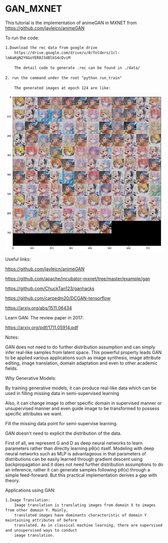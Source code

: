 # GAN_MXNET

This tutorial is the implementation of animeGAN in MXNET from https://github.com/jayleicn/animeGAN

To run the code:

    1.Download the rec data from google drive
        https://drive.google.com/drive/u/0/folders/1cl-lmAaKgN2Y6GoYER8J34BlbS4cDviM
        
        The detail code to generate .rec can be found in ./data/
    
    2. run the command under the root "python run_train"
    
        The generated images at epoch 124 are like:

![fake_sample_1](epoch124.png)

Useful links:
    
https://github.com/jayleicn/animeGAN

https://github.com/apache/incubator-mxnet/tree/master/example/gan
    
https://github.com/ChuckTan123/ganhacks
    
https://github.com/carpedm20/DCGAN-tensorflow

https://arxiv.org/abs/1511.06434

Learn GAN:
The review paper in 2017: 

https://arxiv.org/pdf/1711.05914.pdf

Notes:

GAN does not need to do further distribution assumption and can simply infer real-like samples
from latent space. This powerful property leads GAN to be applied various applications such
as image synthesis, image attribute editing, image translation, domain adaptation and even
to other academic fields. 

Why Generative Models: 

By training generative models, it can produce real-like
data which can be used in filling missing data in semi-supervised learning

Also, it can change image to other specific domain in supervised manner or unsupervised manner and even guide image
to be transformed to possess specific attributes we want.

Fill the missing data point for semi-supervise learning. 

GAN doesn't need to explicit the distribution of the data. 

First of all, we represent G and D as deep neural networks to learn parameters rather than
directly learning pθ(x) itself. Modeling with deep neural networks such as MLP is advantageous
in that parameters of distributions can be easily learned through gradient descent using backpropagation
and it does not need further distribution assumptions to do an inference, rather it can
generate samples following pθ(x) through a simple feed-forward. But this practical implementation
derives a gap with theory.

Applications using GAN: 

    1.Image Translation:
        Image translation is translating images from domain X to images from other domain Y. Mainly,
        translated images have dominants characteristic of domain Y maintaining attributes of before
        translated. As in classical machine learning, there are supervised and unsupervised ways to conduct
        image translation.
